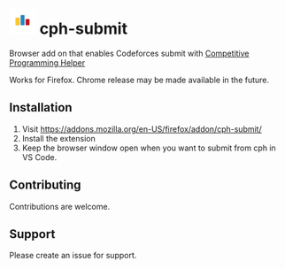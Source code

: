 # ![ICON](icon-48.png) cph-submit

Browser add on that enables Codeforces submit with [Competitive Programming Helper](https://github.com/agrawal-d/cph)

Works for Firefox. Chrome release may be made available in the future.

## Installation

1. Visit https://addons.mozilla.org/en-US/firefox/addon/cph-submit/
1. Install the extension
1. Keep the browser window open when you want to submit from cph in VS Code.

## Contributing

Contributions are welcome.

## Support

Please create an issue for support.
